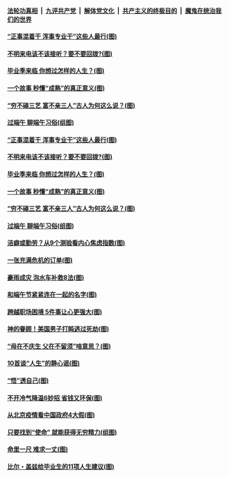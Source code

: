 

####  [法轮功真相](../../../../basic/blob/master/README.md?t=06261702) &nbsp;|&nbsp; [九评共产党](../../../../9ping.md/blob/master/README.md?t=06261702) &nbsp;|&nbsp; [解体党文化](../../../../jtdwh.md/blob/master/README.md?t=06261702)  &nbsp;|&nbsp; [共产主义的终极目的](../../../../gczydzjmd.md/blob/master/README.md?t=06261702) &nbsp;|&nbsp; [魔鬼在统治我们的世界](../../../../mgztzwmdsj.md/blob/master/README.md?t=06261702) 

#### [“正事混着干 浑事专业干”这些人最行(图)](../pages/p8/937732.md?t=06261702) 

#### [不明来电该不该接听？要不要回拨?(图)](../pages/p8/936929.md?t=06261702) 

#### [毕业季来临 你想过怎样的人生？(图)](../pages/p8/937661.md?t=06261702) 

#### [一个故事 秒懂“成熟”的真正意义(图)](../pages/p8/936405.md?t=06261702) 

#### [“穷不碰三艺 富不亲三人”古人为何这么说？(图)](../pages/p8/937602.md?t=06261702) 

#### [过端午 聊端午习俗(组图)](../pages/p8/937246.md?t=06261702) 

#### [“正事混着干 浑事专业干”这些人最行(图)](../pages/p8/937732.md?t=06261702) 

#### [不明来电该不该接听？要不要回拨?(图)](../pages/p8/936929.md?t=06261702) 

#### [毕业季来临 你想过怎样的人生？(图)](../pages/p8/937661.md?t=06261702) 

#### [一个故事 秒懂“成熟”的真正意义(图)](../pages/p8/936405.md?t=06261702) 

#### [“穷不碰三艺 富不亲三人”古人为何这么说？(图)](../pages/p8/937602.md?t=06261702) 

#### [过端午 聊端午习俗(组图)](../pages/p8/937246.md?t=06261702) 

#### [洁癖或勤劳？从9个测验看内心焦虑指数(图)](../pages/p8/937558.md?t=06261702) 

#### [一张充满危机的订单(图)](../pages/p8/936981.md?t=06261702) 

#### [豪雨成灾 泡水车补救8法(图)](../pages/p8/937526.md?t=06261702) 

#### [和端午节紧紧连在一起的名字(图)](../pages/p8/937448.md?t=06261702) 

#### [跨越职场困境 5件事让心更强大(图)](../pages/p8/937375.md?t=06261702) 

#### [神的眷顾！美国男子打盹逃过死劫(图)](../pages/p8/936985.md?t=06261702) 

#### [“母在不庆生 父在不留须”啥意思？(图)](../pages/p8/937234.md?t=06261702) 

#### [10首谈“人生”的静心谣(图)](../pages/p8/936965.md?t=06261702) 

#### [“悟”透自己(图)](../pages/p8/936972.md?t=06261702) 

#### [不开冷气降温6妙招 省钱又环保(图)](../pages/p8/937329.md?t=06261702) 

#### [从北京疫情看中国政府4大假(图)](../pages/p8/937196.md?t=06261702) 

#### [只要找到“使命” 就能获得无穷精力(组图)](../pages/p8/937159.md?t=06261702) 

#### [命里一尺 难求一丈(图)](../pages/p8/936782.md?t=06261702) 

#### [比尔・盖兹给毕业生的11项人生建议(图)](../pages/p8/936231.md?t=06261702) 

